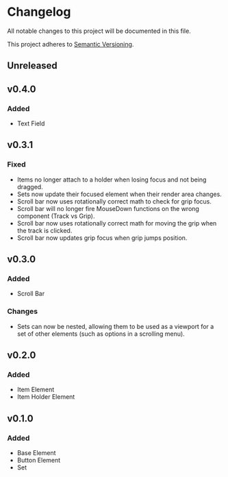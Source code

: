 # Changelog
<!--Track all additions (+), changes (~), deprications (.),
removals (-), fixes (*), and security (!)-->

All notable changes to this project will be documented in this file.

This project adheres to [Semantic Versioning](https://semver.org/spec/v2.0.0.html).

## Unreleased
## v0.4.0
### Added
- Text Field
## v0.3.1
### Fixed
- Items no longer attach to a holder when losing focus and not being dragged.
- Sets now update their focused element when their render area changes.
- Scroll bar now uses rotationally correct math to check for grip focus.
- Scroll bar will no longer fire MouseDown functions on the wrong component (Track vs Grip).
- Scroll bar now uses rotationally correct math for moving the grip when the track is clicked.
- Scroll bar now updates grip focus when grip jumps position.
## v0.3.0
### Added
- Scroll Bar
### Changes
- Sets can now be nested, allowing them to be used as a viewport for a set of other elements (such as options in a scrolling menu).
## v0.2.0
### Added
- Item Element
- Item Holder Element
## v0.1.0
### Added
- Base Element
- Button Element
- Set